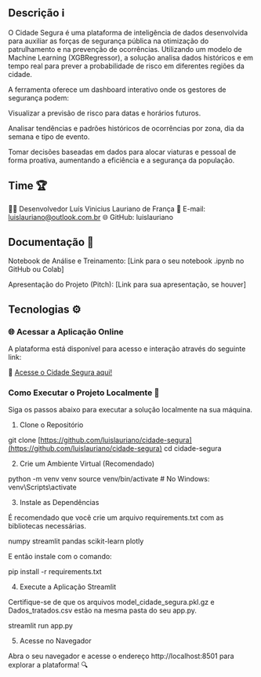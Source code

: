 ## Descrição ℹ️
O Cidade Segura é uma plataforma de inteligência de dados desenvolvida para auxiliar as forças de segurança pública na otimização do patrulhamento e na prevenção de ocorrências. Utilizando um modelo de Machine Learning (XGBRegressor), a solução analisa dados históricos e em tempo real para prever a probabilidade de risco em diferentes regiões da cidade.

A ferramenta oferece um dashboard interativo onde os gestores de segurança podem:

Visualizar a previsão de risco para datas e horários futuros.

Analisar tendências e padrões históricos de ocorrências por zona, dia da semana e tipo de evento.

Tomar decisões baseadas em dados para alocar viaturas e pessoal de forma proativa, aumentando a eficiência e a segurança da população.

## Time 🏆
👨‍💻 Desenvolvedor
Luís Vinicius Lauriano de França
📧 E-mail: luislauriano@outlook.com.br
🌐 GitHub: luislauriano

## Documentação 📄
Notebook de Análise e Treinamento: [Link para o seu notebook .ipynb no GitHub ou Colab]

Apresentação do Projeto (Pitch): [Link para sua apresentação, se houver]

## Tecnologias ⚙️

### 🌐 Acessar a Aplicação Online
A plataforma está disponível para acesso e interação através do seguinte link:

🔗 [Acesse o Cidade Segura aqui!](https://cidade-segura.streamlit.app/)

### Como Executar o Projeto Localmente 🚀
Siga os passos abaixo para executar a solução localmente na sua máquina.

1. Clone o Repositório

git clone [https://github.com/luislauriano/cidade-segura](https://github.com/luislauriano/cidade-segura) 
cd cidade-segura

2. Crie um Ambiente Virtual (Recomendado)

python -m venv venv
source venv/bin/activate  # No Windows: venv\Scripts\activate

3. Instale as Dependências

É recomendado que você crie um arquivo requirements.txt com as bibliotecas necessárias.

numpy
streamlit
pandas
scikit-learn
plotly

E então instale com o comando:

pip install -r requirements.txt

4. Execute a Aplicação Streamlit

Certifique-se de que os arquivos model_cidade_segura.pkl.gz e Dados_tratados.csv estão na mesma pasta do seu app.py.

streamlit run app.py

5. Acesse no Navegador

Abra o seu navegador e acesse o endereço http://localhost:8501 para explorar a plataforma! 🔍
